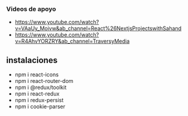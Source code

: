 ### Videos de apoyo

- https://www.youtube.com/watch?v=VAaUy_Moivw&ab_channel=React%26NextjsProjectswithSahand
- https://www.youtube.com/watch?v=R4AhvYORZRY&ab_channel=TraversyMedia

## instalaciones

- npm i react-icons
- npm i react-router-dom
- npm i @redux/toolkit
- npm i react-redux
- npm i redux-persist
- npm i cookie-parser
